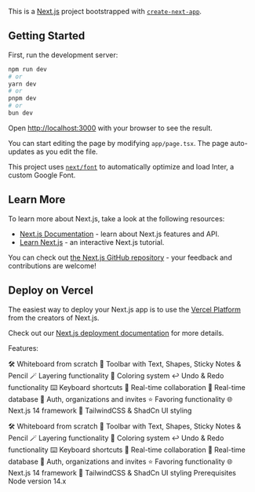 This is a [Next.js](https://nextjs.org/) project bootstrapped with [`create-next-app`](https://github.com/vercel/next.js/tree/canary/packages/create-next-app).

## Getting Started

First, run the development server:

```bash
npm run dev
# or
yarn dev
# or
pnpm dev
# or
bun dev
```

Open [http://localhost:3000](http://localhost:3000) with your browser to see the result.

You can start editing the page by modifying `app/page.tsx`. The page auto-updates as you edit the file.

This project uses [`next/font`](https://nextjs.org/docs/basic-features/font-optimization) to automatically optimize and load Inter, a custom Google Font.

## Learn More

To learn more about Next.js, take a look at the following resources:

- [Next.js Documentation](https://nextjs.org/docs) - learn about Next.js features and API.
- [Learn Next.js](https://nextjs.org/learn) - an interactive Next.js tutorial.

You can check out [the Next.js GitHub repository](https://github.com/vercel/next.js/) - your feedback and contributions are welcome!

## Deploy on Vercel

The easiest way to deploy your Next.js app is to use the [Vercel Platform](https://vercel.com/new?utm_medium=default-template&filter=next.js&utm_source=create-next-app&utm_campaign=create-next-app-readme) from the creators of Next.js.

Check out our [Next.js deployment documentation](https://nextjs.org/docs/deployment) for more details.

Features:

🛠️ Whiteboard from scratch 🧰 Toolbar with Text, Shapes, Sticky Notes & Pencil 🪄 Layering functionality 🎨 Coloring system ↩️ Undo & Redo functionality ⌨️ Keyboard shortcuts 🤝 Real-time collaboration 💾 Real-time database 🔐 Auth, organizations and invites ⭐️ Favoring functionality 🌐 Next.js 14 framework 💅 TailwindCSS & ShadCn UI styling

🛠️ Whiteboard from scratch
🧰 Toolbar with Text, Shapes, Sticky Notes & Pencil
🪄 Layering functionality
🎨 Coloring system
↩️ Undo & Redo functionality
⌨️ Keyboard shortcuts
🤝 Real-time collaboration
💾 Real-time database
🔐 Auth, organizations and invites
⭐️ Favoring functionality
🌐 Next.js 14 framework
💅 TailwindCSS & ShadCn UI styling
Prerequisites
Node version 14.x
